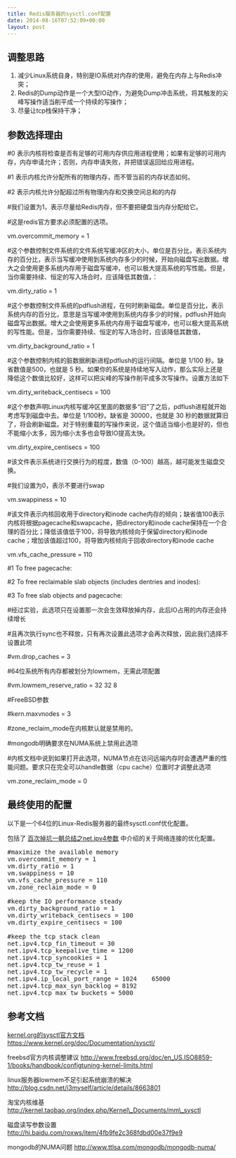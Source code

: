 ```yaml
---
title: Redis服务器的sysctl.conf配置
date: 2014-08-16T07:52:09+00:00
layout: post
---
```

## 调整思路

  1. 减少Linux系统自身，特别是IO系统对内存的使用，避免在内存上与Redis冲突；
  2. Redis的Dump动作是一个大型IO动作，为避免Dump冲击系统，将其触发的尖峰写操作适当削平成一个持续的写操作；
  3. 尽量让tcp栈保持干净；

## 参数选择理由

#0 表示内核将检查是否有足够的可用内存供应用进程使用；如果有足够的可用内存，内存申请允许；否则，内存申请失败，并把错误返回给应用进程。
  
#1 表示内核允许分配所有的物理内存，而不管当前的内存状态如何。
  
#2 表示内核允许分配超过所有物理内存和交换空间总和的内存
  
#我们设置为1，表示尽量给Redis内存，但不要把硬盘当内存分配给它。
  
#这是redis官方要求必须配置的选项。

vm.overcommit_memory = 1

#这个参数控制文件系统的文件系统写缓冲区的大小，单位是百分比，表示系统内存的百分比，表示当写缓冲使用到系统内存多少的时候，开始向磁盘写出数据。增大之会使用更多系统内存用于磁盘写缓冲，也可以极大提高系统的写性能。但是，当你需要持续、恒定的写入场合时，应该降低其数值，：

vm.dirty_ratio = 1

#这个参数控制文件系统的pdflush进程，在何时刷新磁盘。单位是百分比，表示系统内存的百分比，意思是当写缓冲使用到系统内存多少的时候，pdflush开始向磁盘写出数据。增大之会使用更多系统内存用于磁盘写缓冲，也可以极大提高系统的写性能。但是，当你需要持续、恒定的写入场合时，应该降低其数值，

vm.dirty\_background\_ratio = 1

#这个参数控制内核的脏数据刷新进程pdflush的运行间隔。单位是 1/100 秒。缺省数值是500，也就是 5 秒。如果你的系统是持续地写入动作，那么实际上还是降低这个数值比较好，这样可以把尖峰的写操作削平成多次写操作。设置方法如下

vm.dirty\_writeback\_centisecs = 100

#这个参数声明Linux内核写缓冲区里面的数据多“旧”了之后，pdflush进程就开始考虑写到磁盘中去。单位是 1/100秒。缺省是 30000，也就是 30 秒的数据就算旧了，将会刷新磁盘。对于特别重载的写操作来说，这个值适当缩小也是好的，但也不能缩小太多，因为缩小太多也会导致IO提高太快。

vm.dirty\_expire\_centisecs = 100

#该文件表示系统进行交换行为的程度，数值（0-100）越高，越可能发生磁盘交换。
  
#我们设置为0，表示不要进行swap

vm.swappiness = 10

#该文件表示内核回收用于directory和inode cache内存的倾向；缺省值100表示内核将根据pagecache和swapcache，把directory和inode cache保持在一个合理的百分比；降低该值低于100，将导致内核倾向于保留directory和inode cache；增加该值超过100，将导致内核倾向于回收directory和inode cache

vm.vfs\_cache\_pressure = 110

#1 To free pagecache:
  
#2 To free reclaimable slab objects (includes dentries and inodes):
  
#3 To free slab objects and pagecache:
  
#经过实验，此选项只在设置那一次会生效释放掉内存，此后IO占用的内存还会持续增长
  
#且再次执行sync也不释放，只有再次设置此选项才会再次释放，因此我们选择不设置此项

#vm.drop_caches = 3

#64位系统所有内存都被划分为lowmem，无需此项配置

#vm.lowmem\_reserve\_ratio = 32 32 8

#FreeBSD参数

#kern.maxvnodes = 3

#zone\_reclaim\_mode在内核默认就是禁用的。
  
#mongodb明确要求在NUMA系统上禁用此选项
  
#内核文档中说到如果打开此选项，NUMA节点在访问远端内存时会遭遇严重的性能问题。要求只在完全可以handle数据（cpu cache）位置时才调整此选项

vm.zone\_reclaim\_mode = 0

## 最终使用的配置

以下是一个64位的Linux-Redis服务器的最终sysctl.conf优化配置。
  
包括了 [百次掉坑一朝总结之net.ipv4参数](http://blog.yikuyiku.com/?p=4252 "百次掉坑一朝总结之net.ipv4参数") 中介绍的关于网络连接的优化配置。

<pre class="brush: bash">#maximize the available memory
vm.overcommit_memory = 1
vm.dirty_ratio = 1
vm.swappiness = 10
vm.vfs_cache_pressure = 110
vm.zone_reclaim_mode = 0

#keep the IO performance steady
vm.dirty_background_ratio = 1
vm.dirty_writeback_centisecs = 100
vm.dirty_expire_centisecs = 100

#keep the tcp stack clean
net.ipv4.tcp_fin_timeout = 30
net.ipv4.tcp_keepalive_time = 1200
net.ipv4.tcp_syncookies = 1
net.ipv4.tcp_tw_reuse = 1
net.ipv4.tcp_tw_recycle = 1
net.ipv4.ip_local_port_range = 1024    65000
net.ipv4.tcp_max_syn_backlog = 8192
net.ipv4.tcp_max_tw_buckets = 5000
</pre>

## 参考文档

[kernel.org的sysctl官方文档](https://www.kernel.org/doc/Documentation/sysctl/ "sysctl官方文档") https://www.kernel.org/doc/Documentation/sysctl/

freebsd官方内核调整建议 http://www.freebsd.org/doc/en_US.ISO8859-1/books/handbook/configtuning-kernel-limits.html

linux服务器lowmem不足引起系统崩溃的解决 http://blog.csdn.net/i3myself/article/details/8663801

淘宝内核维基 http://kernel.taobao.org/index.php/Kernel\_Documents/mm\_sysctl

磁盘读写参数设置 http://hi.baidu.com/roxws/item/4fb9fe2c368fdbd00e37f9e9

mongodb的NUMA问题 http://www.ttlsa.com/mongodb/mongodb-numa/
